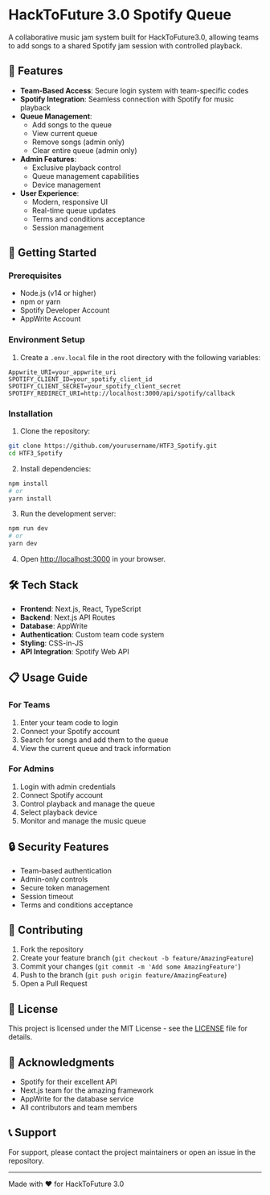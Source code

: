 # HackToFuture 3.0 Spotify Queue

A collaborative music jam system built for HackToFuture3.0, allowing teams to add songs to a shared Spotify jam session with controlled playback.

## 🎵 Features

- **Team-Based Access**: Secure login system with team-specific codes
- **Spotify Integration**: Seamless connection with Spotify for music playback
- **Queue Management**: 
  - Add songs to the queue
  - View current queue
  - Remove songs (admin only)
  - Clear entire queue (admin only)
- **Admin Features**:
  - Exclusive playback control
  - Queue management capabilities
  - Device management
- **User Experience**:
  - Modern, responsive UI
  - Real-time queue updates
  - Terms and conditions acceptance
  - Session management

## 🚀 Getting Started

### Prerequisites

- Node.js (v14 or higher)
- npm or yarn
- Spotify Developer Account
- AppWrite Account

### Environment Setup

1. Create a `.env.local` file in the root directory with the following variables:
```env
Appwrite_URI=your_appwrite_uri
SPOTIFY_CLIENT_ID=your_spotify_client_id
SPOTIFY_CLIENT_SECRET=your_spotify_client_secret
SPOTIFY_REDIRECT_URI=http://localhost:3000/api/spotify/callback
```

### Installation

1. Clone the repository:
```bash
git clone https://github.com/yourusername/HTF3_Spotify.git
cd HTF3_Spotify
```

2. Install dependencies:
```bash
npm install
# or
yarn install
```

3. Run the development server:
```bash
npm run dev
# or
yarn dev
```

4. Open [http://localhost:3000](http://localhost:3000) in your browser.

## 🛠️ Tech Stack

- **Frontend**: Next.js, React, TypeScript
- **Backend**: Next.js API Routes
- **Database**: AppWrite
- **Authentication**: Custom team code system
- **Styling**: CSS-in-JS
- **API Integration**: Spotify Web API

## 📋 Usage Guide

### For Teams
1. Enter your team code to login
2. Connect your Spotify account
3. Search for songs and add them to the queue
4. View the current queue and track information

### For Admins
1. Login with admin credentials
2. Connect Spotify account
3. Control playback and manage the queue
4. Select playback device
5. Monitor and manage the music queue

## 🔒 Security Features

- Team-based authentication
- Admin-only controls
- Secure token management
- Session timeout
- Terms and conditions acceptance

## 🤝 Contributing

1. Fork the repository
2. Create your feature branch (`git checkout -b feature/AmazingFeature`)
3. Commit your changes (`git commit -m 'Add some AmazingFeature'`)
4. Push to the branch (`git push origin feature/AmazingFeature`)
5. Open a Pull Request

## 📝 License

This project is licensed under the MIT License - see the [LICENSE](LICENSE) file for details.

## 🙏 Acknowledgments

- Spotify for their excellent API
- Next.js team for the amazing framework
- AppWrite for the database service
- All contributors and team members

## 📞 Support

For support, please contact the project maintainers or open an issue in the repository.

---

Made with ❤️ for HackToFuture 3.0
